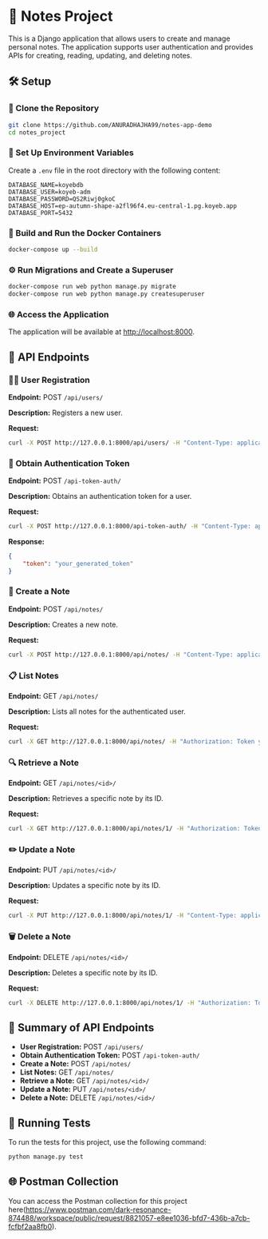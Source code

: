 
# 📝 Notes Project

This is a Django application that allows users to create and manage personal notes. The application supports user authentication and provides APIs for creating, reading, updating, and deleting notes.

## 🛠️ Setup

### 📂 Clone the Repository

```sh
git clone https://github.com/ANURADHAJHA99/notes-app-demo
cd notes_project
```

### 🔧 Set Up Environment Variables

Create a `.env` file in the root directory with the following content:

```env
DATABASE_NAME=koyebdb
DATABASE_USER=koyeb-adm
DATABASE_PASSWORD=QS2Riwj0gkoC
DATABASE_HOST=ep-autumn-shape-a2fl96f4.eu-central-1.pg.koyeb.app
DATABASE_PORT=5432
```

### 🐳 Build and Run the Docker Containers

```sh
docker-compose up --build
```

### ⚙️ Run Migrations and Create a Superuser

```sh
docker-compose run web python manage.py migrate
docker-compose run web python manage.py createsuperuser
```

### 🌐 Access the Application

The application will be available at [http://localhost:8000](http://localhost:8000).

## 🔌 API Endpoints

### 🧑‍💻 User Registration

**Endpoint:** POST `/api/users/`

**Description:** Registers a new user.

**Request:**

```sh
curl -X POST http://127.0.0.1:8000/api/users/ -H "Content-Type: application/json" -d '{"username": "testuser", "password": "testpass123"}'
```

### 🔑 Obtain Authentication Token

**Endpoint:** POST `/api-token-auth/`

**Description:** Obtains an authentication token for a user.

**Request:**

```sh
curl -X POST http://127.0.0.1:8000/api-token-auth/ -H "Content-Type: application/json" -d '{"username": "testuser", "password": "testpass123"}'
```

**Response:**

```json
{
    "token": "your_generated_token"
}
```

### 📝 Create a Note

**Endpoint:** POST `/api/notes/`

**Description:** Creates a new note.

**Request:**

```sh
curl -X POST http://127.0.0.1:8000/api/notes/ -H "Content-Type: application/json" -H "Authorization: Token your_generated_token" -d '{"title": "Test Note", "body": "This is a test note."}'
```

### 📋 List Notes

**Endpoint:** GET `/api/notes/`

**Description:** Lists all notes for the authenticated user.

**Request:**

```sh
curl -X GET http://127.0.0.1:8000/api/notes/ -H "Authorization: Token your_generated_token"
```

### 🔍 Retrieve a Note

**Endpoint:** GET `/api/notes/<id>/`

**Description:** Retrieves a specific note by its ID.

**Request:**

```sh
curl -X GET http://127.0.0.1:8000/api/notes/1/ -H "Authorization: Token your_generated_token"
```

### ✏️ Update a Note

**Endpoint:** PUT `/api/notes/<id>/`

**Description:** Updates a specific note by its ID.

**Request:**

```sh
curl -X PUT http://127.0.0.1:8000/api/notes/1/ -H "Content-Type: application/json" -H "Authorization: Token your_generated_token" -d '{"title": "Updated Test Note", "body": "This is an updated test note."}'
```

### 🗑️ Delete a Note

**Endpoint:** DELETE `/api/notes/<id>/`

**Description:** Deletes a specific note by its ID.

**Request:**

```sh
curl -X DELETE http://127.0.0.1:8000/api/notes/1/ -H "Authorization: Token your_generated_token"
```

## 📑 Summary of API Endpoints

- **User Registration:** POST `/api/users/`
- **Obtain Authentication Token:** POST `/api-token-auth/`
- **Create a Note:** POST `/api/notes/`
- **List Notes:** GET `/api/notes/`
- **Retrieve a Note:** GET `/api/notes/<id>/`
- **Update a Note:** PUT `/api/notes/<id>/`
- **Delete a Note:** DELETE `/api/notes/<id>/`

## 🧪 Running Tests

To run the tests for this project, use the following command:

```sh
python manage.py test
```

## 🌐 Postman Collection
You can access the Postman collection for this project here(https://www.postman.com/dark-resonance-874488/workspace/public/request/8821057-e8ee1036-bfd7-436b-a7cb-fcfbf2aa8fb0).

